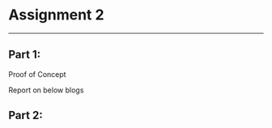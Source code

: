 # Assignment 2
*****************************************
## Part 1:
Proof of Concept

Report on below blogs

## Part 2:


